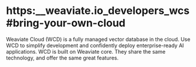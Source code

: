 # https:\_\_weaviate.io_developers_wcs#bring-your-own-cloud

Weaviate Cloud (WCD) is a fully managed vector database in the cloud. Use WCD to simplify development and confidently deploy enterprise-ready AI applications. WCD is built on Weaviate core. They share the same technology, and offer the same great features.
